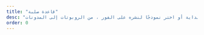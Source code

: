 ```yaml
---
title: "قاعدة صلبة"
desc: "ابدأ من البداية أو اختر نموذجًا لنشره على الفور ، من الروبوتات إلى المدونات."
order: 0
---
```

<svg
    width="100%"
    height="100%"
    viewBox="0 0 24 24"
    fill="none"
    stroke-width="2"
    stroke-linecap="round"
    stroke-linejoin="round"
    class="feather feather-zap stroke-ternary"
    ><path d="M13 2 3 14h9l-1 8 10-12h-9l1-8z"></path>
</svg>